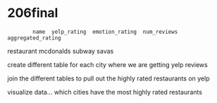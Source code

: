 # 206final

            name  yelp_rating  emotion_rating  num_reviews  aggregated_rating
restaurant
mcdonalds
subway
savas


create different table for each city where we are getting yelp reviews

join the different tables to pull out the highly rated restaurants on yelp

visualize data... which cities have the most highly rated restaurants
